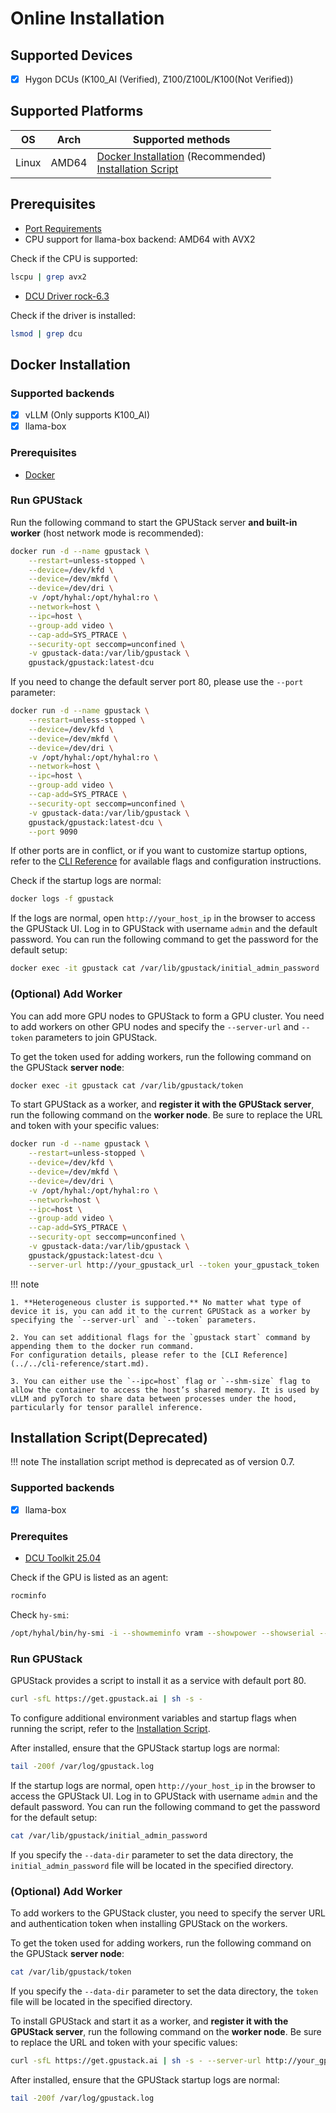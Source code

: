 # Online Installation

## Supported Devices

- [x] Hygon DCUs (K100_AI (Verified), Z100/Z100L/K100(Not Verified))

## Supported Platforms

| OS    | Arch  | Supported methods                                                                                        |
| ----- | ----- | -------------------------------------------------------------------------------------------------------- |
| Linux | AMD64 | [Docker Installation](#docker-installation) (Recommended)<br>[Installation Script](#installation-script) |

## Prerequisites

- [Port Requirements](../installation-requirements.md#port-requirements)
- CPU support for llama-box backend: AMD64 with AVX2

Check if the CPU is supported:

```bash
lscpu | grep avx2
```

- [DCU Driver rock-6.3](https://developer.sourcefind.cn/tool/)

Check if the driver is installed:

```bash
lsmod | grep dcu
```

## Docker Installation

### Supported backends

- [x] vLLM (Only supports K100_AI)
- [x] llama-box

### Prerequisites

- [Docker](https://docs.docker.com/engine/install/)

### Run GPUStack

Run the following command to start the GPUStack server **and built-in worker** (host network mode is recommended):

```bash
docker run -d --name gpustack \
    --restart=unless-stopped \
    --device=/dev/kfd \
    --device=/dev/mkfd \
    --device=/dev/dri \
    -v /opt/hyhal:/opt/hyhal:ro \
    --network=host \
    --ipc=host \
    --group-add video \
    --cap-add=SYS_PTRACE \
    --security-opt seccomp=unconfined \
    -v gpustack-data:/var/lib/gpustack \
    gpustack/gpustack:latest-dcu
```

If you need to change the default server port 80, please use the `--port` parameter:

```bash
docker run -d --name gpustack \
    --restart=unless-stopped \
    --device=/dev/kfd \
    --device=/dev/mkfd \
    --device=/dev/dri \
    -v /opt/hyhal:/opt/hyhal:ro \
    --network=host \
    --ipc=host \
    --group-add video \
    --cap-add=SYS_PTRACE \
    --security-opt seccomp=unconfined \
    -v gpustack-data:/var/lib/gpustack \
    gpustack/gpustack:latest-dcu \
    --port 9090
```

If other ports are in conflict, or if you want to customize startup options, refer to the [CLI Reference](../../cli-reference/start.md) for available flags and configuration instructions.

Check if the startup logs are normal:

```bash
docker logs -f gpustack
```

If the logs are normal, open `http://your_host_ip` in the browser to access the GPUStack UI. Log in to GPUStack with username `admin` and the default password. You can run the following command to get the password for the default setup:

```bash
docker exec -it gpustack cat /var/lib/gpustack/initial_admin_password
```

### (Optional) Add Worker

You can add more GPU nodes to GPUStack to form a GPU cluster. You need to add workers on other GPU nodes and specify the `--server-url` and `--token` parameters to join GPUStack.

To get the token used for adding workers, run the following command on the GPUStack **server node**:

```bash
docker exec -it gpustack cat /var/lib/gpustack/token
```

To start GPUStack as a worker, and **register it with the GPUStack server**, run the following command on the **worker node**. Be sure to replace the URL and token with your specific values:

```bash
docker run -d --name gpustack \
    --restart=unless-stopped \
    --device=/dev/kfd \
    --device=/dev/mkfd \
    --device=/dev/dri \
    -v /opt/hyhal:/opt/hyhal:ro \
    --network=host \
    --ipc=host \
    --group-add video \
    --cap-add=SYS_PTRACE \
    --security-opt seccomp=unconfined \
    -v gpustack-data:/var/lib/gpustack \
    gpustack/gpustack:latest-dcu \
    --server-url http://your_gpustack_url --token your_gpustack_token
```

!!! note

    1. **Heterogeneous cluster is supported.** No matter what type of device it is, you can add it to the current GPUStack as a worker by specifying the `--server-url` and `--token` parameters.

    2. You can set additional flags for the `gpustack start` command by appending them to the docker run command.
    For configuration details, please refer to the [CLI Reference](../../cli-reference/start.md).

    3. You can either use the `--ipc=host` flag or `--shm-size` flag to allow the container to access the host’s shared memory. It is used by vLLM and pyTorch to share data between processes under the hood, particularly for tensor parallel inference.

## Installation Script(Deprecated)

!!! note
      The installation script method is deprecated as of version 0.7.

### Supported backends

- [x] llama-box

### Prerequites

- [DCU Toolkit 25.04](https://developer.sourcefind.cn/tool/)

Check if the GPU is listed as an agent:

```bash
rocminfo
```

Check `hy-smi`:

```bash
/opt/hyhal/bin/hy-smi -i --showmeminfo vram --showpower --showserial --showuse --showtemp --showproductname --showuniqueid --json
```

### Run GPUStack

GPUStack provides a script to install it as a service with default port 80.

```bash
curl -sfL https://get.gpustack.ai | sh -s -
```

To configure additional environment variables and startup flags when running the script, refer to the [Installation Script](../installation-script.md).

After installed, ensure that the GPUStack startup logs are normal:

```bash
tail -200f /var/log/gpustack.log
```

If the startup logs are normal, open `http://your_host_ip` in the browser to access the GPUStack UI. Log in to GPUStack with username `admin` and the default password. You can run the following command to get the password for the default setup:

```bash
cat /var/lib/gpustack/initial_admin_password
```

If you specify the `--data-dir` parameter to set the data directory, the `initial_admin_password` file will be located in the specified directory.

### (Optional) Add Worker

To add workers to the GPUStack cluster, you need to specify the server URL and authentication token when installing GPUStack on the workers.

To get the token used for adding workers, run the following command on the GPUStack **server node**:

```bash
cat /var/lib/gpustack/token
```

If you specify the `--data-dir` parameter to set the data directory, the `token` file will be located in the specified directory.

To install GPUStack and start it as a worker, and **register it with the GPUStack server**, run the following command on the **worker node**. Be sure to replace the URL and token with your specific values:

```bash
curl -sfL https://get.gpustack.ai | sh -s - --server-url http://your_gpustack_url --token your_gpustack_token
```

After installed, ensure that the GPUStack startup logs are normal:

```bash
tail -200f /var/log/gpustack.log
```
